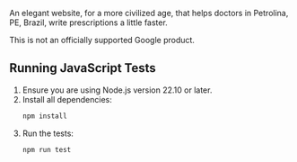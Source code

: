 An elegant website, for a more civilized age, that helps doctors in Petrolina,
PE, Brazil, write prescriptions a little faster.

This is not an officially supported Google product.


## Running JavaScript Tests

1. Ensure you are using Node.js version 22.10 or later.
2. Install all dependencies:
   ```bash
   npm install
3. Run the tests:
   ```bash
   npm run test